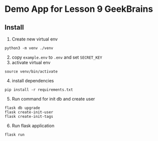 # Demo App for Lesson 9 GeekBrains

## Install 
1. Create new virtual env
```shell
python3 -m venv ./venv
```
2. copy `example.env` to `.env` and set `SECRET_KEY`
3. activate virtual env
```shell
source venv/bin/activate
```
4. install dependencies
```shell
pip install -r requirements.txt
```
5. Run command for init db and create user
```shell
flask db upgrade
flask create-init-user
flask create-init-tags
```
6. Run flask application
```shell
flask run
```
